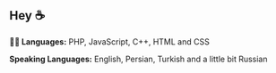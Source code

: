 ## Hey ☕

**🧑‍💻 Languages:**
PHP, JavaScript, C++, HTML and CSS

**Speaking Languages:**
English, Persian, Turkish and a little bit Russian
